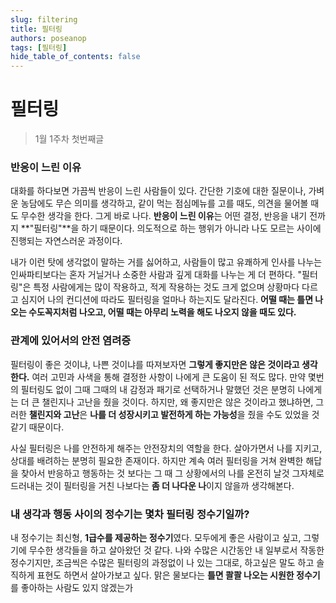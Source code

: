 ```yaml
---
slug: filtering
title: 필터링
authors: poseanop
tags: [필터링]
hide_table_of_contents: false
---
```


# 필터링

> 1월 1주차 첫번째글

### 반응이 느린 이유

대화를 하다보면 가끔씩 반응이 느린 사람들이 있다. 간단한 기호에 대한 질문이나, 가벼운 농담에도 무슨 의미를 생각하고, 같이 먹는 점심메뉴를 고를 때도, 의견을 물어볼 때도 무수한 생각을 한다. 그게 바로 나다. **반응이 느린 이유**는 어떤 결정, 반응을 내기 전까지 **"필터링"**을 하기 때문이다. 의도적으로 하는 행위가 아니라 나도 모르는 사이에 진행되는 자연스러운 과정이다.

내가 이런 탓에 생각없이 말하는 거를 싫어하고, 사람들이 많고 유쾌하게 인사를 나누는 인싸파티보다는 혼자 거닐거나 소중한 사람과 깊게 대화를 나누는 게 더 편하다. "필터링"은 특정 사람에게는 많이 작용하고, 적게 작용하는 것도 크게 없으며 상황마다 다르고 심지어 나의 컨디션에 따라도 필터링을 얼마나 하는지도 달라진다. **어떨 때는 틀면 나오는 수도꼭지처럼 나오고, 어떨 때는 아무리 노력을 해도 나오지 않을 때도 있다.**

### 관계에 있어서의 안전 염려증

필터링이 좋은 것이냐, 나쁜 것이냐를 따져보자면 **그렇게 좋지만은 않은 것이라고 생각한다.** 여러 고민과 사색을 통해 결정한 사항이 나에게 큰 도움이 된 적도 많다. 만약 몇번의 필터링도 없이 그때 그때의 내 감정과 패기로 선택하거나 말했던 것은 분명히 나에게는 더 큰 챌린지나 고난을 줬을 것이다. 하지만, 왜 좋지만은 않은 것이라고 했냐하면, 그러한 **챌린지와 고난**은 **나를 더 성장시키고 발전하게 하는 가능성**을 줬을 수도 있었을 것 같기 때문이다.

사실 필터링은 나를 안전하게 해주는 안전장치의 역할을 한다. 살아가면서 나를 지키고, 상대를 배려하는 분명히 필요한 존재이다. 하지만 계속 여러 필터링을 거쳐 완벽한 해답을 찾아서 반응하고 행동하는 것 보다는 그 때 그 상황에서의 나를 온전히 날것 그자체로 드러내는 것이 필터링을 거친 나보다는 **좀 더 나다운 나**이지 않을까 생각해본다.

### 내 생각과 행동 사이의 정수기는 몇차 필터링 정수기일까?

내 정수기는 최신형, **1급수를 제공하는 정수기**였다. 모두에게 좋은 사람이고 싶고, 그렇기에 무수한 생각들을 하고 살아왔던 것 같다. 나와 수많은 시간동안 내 일부로서 작동한 정수기지만, 조금씩은 수많은 필터링의 과정없이 나 있는 그대로, 하고싶은 말도 하고 솔직하게 표현도 하면서 살아가보고 싶다. 맑은 물보다는 **틀면 콸콸 나오는 시원한 정수기**를 좋아하는 사람도 있지 않겠는가
